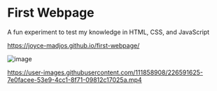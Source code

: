 # First Webpage
A fun experiment to test my knowledge in HTML, CSS, and JavaScript

https://joyce-madjos.github.io/first-webpage/

![image](https://user-images.githubusercontent.com/111858908/226591872-1b95d601-d619-4dfa-8e02-9dbef9c08add.png)

https://user-images.githubusercontent.com/111858908/226591625-7e0facee-53e9-4cc1-8f71-09812c17025a.mp4
